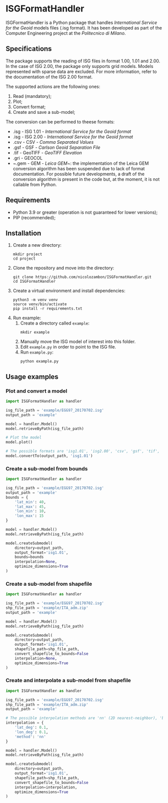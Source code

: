 # ISGFormatHandler
ISGFormatHandler is a Python package that handles _International Service for the Geoid_ models files (.isg format). It has been developed as part of the Computer Engineering project at the _Politecnico di Milano_.

## Specifications
The package supports the reading of ISG files in format 1.00, 1.01 and 2.00. In the case of ISG 2.00, the package only supports grid models. Models represented with sparse data are excluded. For more information, refer to the documentation of the ISG 2.00 format.

The supported actions are the following ones:
1. Read (mandatory);
2. Plot;
4. Convert format;
3. Create and save a sub-model;

The conversion can be performed to theese formats:
- .isg - ISG 1.01 - _International Service for the Geoid format_
- .isg - ISG 2.00 - _International Service for the Geoid format_
- .csv - CSV - _Comma Separated Values_
- .gsf - GSF - _Carlson Geoid Separation File_
- .tif - GeoTIFF - _GeoTIFF Elevation_
- .gri - GEOCOL
- ~.gem - GEM - _Leica GEM_~: the implementation of the Leica GEM conversion algorithm has been suspended due to lack of format documentation. For possible future developments, a draft of the conversion algorithm is present in the code but, at the moment, it is not callable from Python.


## Requirements

- Python 3.9 or greater (operation is not guaranteed for lower versions);
- PIP (recommended);

## Installation
1. Create a new directory:
    ```
    mkdir project
    cd project
    ```
2. Clone the repository and move into the directory:
    ```
    git clone https://github.com/nicolozambon/ISGFormatHandler.git
    cd ISGFormatHandler
    ```
3. Create a virtual environment and install dependencies:
    ```
    python3 -m venv venv 
    source venv/bin/activate
    pip install -r requirements.txt
    ```
4. Run example:
   1. Create a directory called `example`:
      ```
      mkdir example
      ```
   2. Manually move the ISG model of interest into this folder.
   3. Edit `example.py` in order to point to the ISG file.
   4. Run `example.py`:
      ```
      python example.py
      ```
   
## Usage examples

### Plot and convert a model
```python
import ISGFormatHandler as handler

isg_file_path = 'example/EGG97_20170702.isg'
output_path = 'example'

model = handler.Model()
model.retrieveByPath(isg_file_path)

# Plot the model
model.plot()

# The possible formats are 'isg1.01', 'isg2.00', 'csv', 'gsf', 'tif', 'gri'
model.convertTo(output_path, 'isg1.01')
```

### Create a sub-model from bounds
```python
import ISGFormatHandler as handler

isg_file_path = 'example/EGG97_20170702.isg'
output_path = 'example'
bounds = {
    'lat_min': 40,
    'lat_max': 45,
    'lon_min': 10,
    'lon_max': 15
}

model = handler.Model()
model.retrieveByPath(isg_file_path)

model.createSubmodel(
    directory=output_path,
    output_format='isg1.01',
    bounds=bounds
    interpolation=None,
    optimize_dimensions=True
)
```

### Create a sub-model from shapefile
```python
import ISGFormatHandler as handler

isg_file_path = 'example/EGG97_20170702.isg'
shp_file_path = 'example/ITA_adm.zip'
output_path = 'example'

model = handler.Model()
model.retrieveByPath(isg_file_path)

model.createSubmodel(
    directory=output_path,
    output_format='isg1.01',
    shapefile_path=shp_file_path,
    convert_shapefile_to_bounds=False
    interpolation=None,
    optimize_dimensions=True
)
```

### Create and interpolate a sub-model from shapefile
```python
import ISGFormatHandler as handler

isg_file_path = 'example/EGG97_20170702.isg'
shp_file_path = 'example/ITA_adm.zip'
output_path = 'example'

# The possible interpolation methods are 'nn' (2D nearest-neighbor), 'bl' (2D linear) and 'bc' (2D cubic)
interpolation = {
    'lat_deg': 0.1,
    'lon_deg': 0.1,
    'method': 'nn'
}

model = handler.Model()
model.retrieveByPath(isg_file_path)

model.createSubmodel(
    directory=output_path,
    output_format='isg1.01',
    shapefile_path=shp_file_path,
    convert_shapefile_to_bounds=False
    interpolation=interpolation,
    optimize_dimensions=True
)
```
